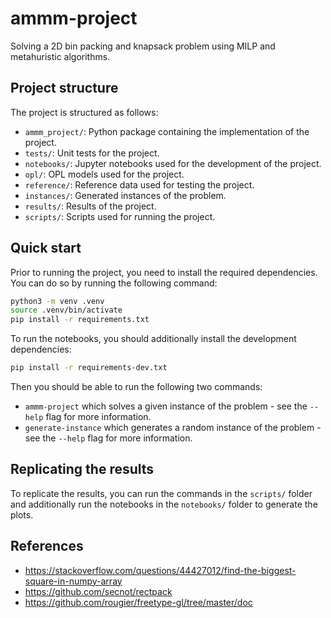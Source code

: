 # ammm-project

Solving a 2D bin packing and knapsack problem using MILP and metahuristic algorithms.

## Project structure

The project is structured as follows:

- `ammm_project/`: Python package containing the implementation of the project.
- `tests/`: Unit tests for the project.
- `notebooks/`: Jupyter notebooks used for the development of the project.
- `opl/`: OPL models used for the project.
- `reference/`: Reference data used for testing the project.
- `instances/`: Generated instances of the problem.
- `results/`: Results of the project.
- `scripts/`: Scripts used for running the project.

## Quick start

Prior to running the project, you need to install the required dependencies.
You can do so by running the following command:

```bash
python3 -m venv .venv
source .venv/bin/activate
pip install -r requirements.txt
```

To run the notebooks, you should additionally install the development dependencies:
```bash
pip install -r requirements-dev.txt
```

Then you should be able to run the following two commands:
- `ammm-project` which solves a given instance of the problem - see the `--help` flag for more information.
- `generate-instance` which generates a random instance of the problem - see the `--help` flag for more information.

## Replicating the results

To replicate the results, you can run the commands in the `scripts/` folder and additionally run the notebooks in the `notebooks/` folder to generate the plots.

## References

- https://stackoverflow.com/questions/44427012/find-the-biggest-square-in-numpy-array
- https://github.com/secnot/rectpack
- https://github.com/rougier/freetype-gl/tree/master/doc

